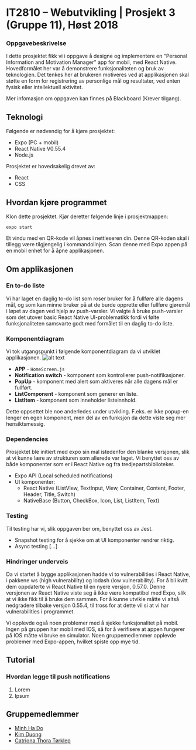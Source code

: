 # IT2810 – Webutvikling | Prosjekt 3 (Gruppe 11), Høst 2018
### Oppgavebeskrivelse
I dette prosjektet fikk vi i oppgave å designe og implementere en "Personal Information and Motivation Manager" app for mobil, med React Native. Hovedformålet her var å demonstrere funksjonaliteten og bruk av teknologien. Det tenkes her at brukeren motiveres ved at applikasjonen skal støtte en form for registrering av personlige mål og resultater, ved enten fysisk eller intellektuell aktivitet. 

Mer infomasjon om oppgaven kan finnes på Blackboard (Krever tilgang).

## Teknologi
Følgende er nødvendig for å kjøre prosjektet:
- Expo (PC + mobil)
- React Native V0.55.4
- Node.js

Prosjektet er hovedsakelig drevet av:
- React
- CSS

## Hvordan kjøre programmet
Klon dette prosjektet. Kjør deretter følgende linje i prosjektmappen:
```
expo start
```
Et vindu med en QR-kode vil åpnes i nettleseren din. Denne QR-koden skal i tillegg være tilgjengelig i kommandolinjen. Scan denne med Expo appen på en mobil enhet for å åpne applikasjonen.

## Om applikasjonen
### En to-do liste
Vi har laget en daglig to-do list som roser bruker for å fullføre alle dagens mål, og som kan minne bruker på at de burde opprette eller fullføre gjøremål i løpet av dagen ved hjelp av push-varsler. Vi valgte å bruke push-varsler som det utover basic React Native UI-problematikk fordi vi følte funksjonaliteten samsvarte godt med formålet til en daglig to-do liste.

### Komponentdiagram
Vi tok utgangspunkt i følgende komponentdiagram da vi utviklet applikasjonen.
![alt text](https://i.gyazo.com/4c95caf836516dbb24fb7031ed14ccfd.png)

- **APP** - ``` HomeScreen.js ```
- **Notification switch** - komponent som kontrollerer push-notifikasjoner.
- **PopUp** - komponent med alert som aktiveres når alle dagens mål er fullført.
- **ListComponent** - komponent som generer en liste.
- **ListItem** - komponent som inneholder listeinnhold.

Dette oppsettet ble noe anderledes under utvikling. F.eks. er ikke popup-en lenger en egen komponent, men del av en funksjon da dette viste seg mer hensiktsmessig.

### Dependencies
Prosjektet ble initiert med expo sin mal istedenfor den blanke versjonen, slik at vi kunne lære av strukturen som allerede var laget. Vi benyttet oss av både komponenter som er i React Native og fra tredjepartsbiblioteker.

- Expo API (Local scheduled notifications)
- UI komponenter: 
    - React Native (ListView, TextInput, View, Container, Content, Footer, Header, Title, Switch)
    - NativeBase (Button, CheckBox, Icon, List, ListItem, Text)
    
### Testing
Til testing har vi, slik oppgaven ber om, benyttet oss av Jest.
- Snapshot testing for å sjekke om at UI komponenter rendrer riktig.
- Async testing [...]

### Hindringer underveis
Da vi startet å bygge applikasjonen hadde vi to vulnerabilities i React Native, i pakkene ws (high vulnerability) og lodash (low vulnerability). For å bli kvitt dem oppdaterte vi React Native til en nyere versjon, 0.57.0. Denne versjonen av React Native viste seg å ikke være kompatibel med Expo, slik at vi ikke fikk til å bruke dem sammen. For å kunne utvikle måtte vi altså nedgradere tilbake versjon 0.55.4, til tross for at dette vil si at vi har vulnerabilities i programmet.

Vi opplevde også noen problemer med å sjekke funksjonalitet på mobil. Ingen på gruppen har mobil med IOS, så for å verifisere at appen fungerer på IOS måtte vi bruke en simulator. Noen gruppemedlemmer opplevde problemer med Expo-appen, hvilket spiste opp mye tid.

## Tutorial
### Hvordan legge til push notifications
1. Lorem
2. Ipsum

## Gruppemedlemmer
* [Minh Ha Do](https://github.com/mhado)    
* [Kim Duong](https://github.com/kimduo)    
* [Catriona Thora Tørklep](https://github.com/CatrionaTorklep)  
